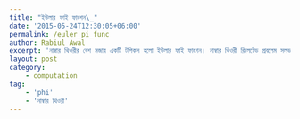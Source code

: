```yaml
---
title: "ইউলার ফাই ফাংশন\_"
date: '2015-05-24T12:30:05+06:00'
permalink: /euler_pi_func
author: Rabiul Awal
excerpt: 'নাম্বার থিওরীর বেশ মজার একটি টপিকস হলো ইউলার ফাই ফাংশন। নাম্বার থিওরী রিলেটেড প্রবলেম সলভ করতে গেলে দেখবে প্রায়ই এটি খুব কাজে লাগছে। ইউলার ফাই ফাংশন খুবই সহজ একটি কনসেপ্ট। একটি সীমার মাঝে কয়টি রিলেটিভলি প্রাইম আছে সেটা খুজে বের করাই এর কাজ। ইউলার ফাইয়ের সবচে মজার পার্ট হলো এর বেশ কিছু ইন্টারেস্টিং প্রপার্টিজ আছে আর সিভ অফ এরাটস্থেনিজ এলগরিদম জানা থাকলে এর কোডিং করাটাও বেশ ইজি। ইউলার ফাই বা ইউলার টশিয়েন্ট ফাই মূলত একটি ফর্মুলা। লেখাটির পুরো অংশ জুড়ে আমরা ঐ ফর্মুলাটি বুঝার চেষ্টা করবো। ফর্মুলাটি হলো -'
layout: post
category:
    - computation
tag:
    - 'phi'
    - 'নাম্বার থিওরী'
---
```

